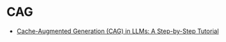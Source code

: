 # CAG

- [Cache-Augmented Generation (CAG) in LLMs: A Step-by-Step Tutorial](https://medium.com/@ronantech/cache-augmented-generation-cag-in-llms-a-step-by-step-tutorial-6ac35d415eec)
